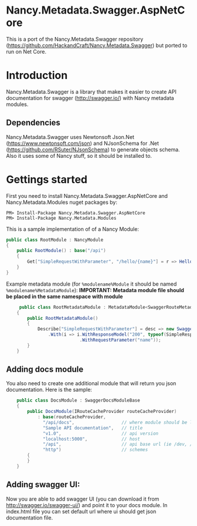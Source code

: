 # Nancy.Metadata.Swagger.AspNetCore
This is a port of the Nancy.Metadata.Swagger repository (https://github.com/HackandCraft/Nancy.Metadata.Swagger) but ported to run on Net Core.

# Introduction

Nancy.Metadata.Swagger is a library that makes it easier to create API documentation for swagger (http://swagger.io/) with Nancy metadata modules.

## Dependencies

Nancy.Metadata.Swagger uses Newtonsoft Json.Net (https://www.newtonsoft.com/json) and NJsonSchema for .Net (https://github.com/RSuter/NJsonSchema) to generate objects schema. 
Also it uses some of Nancy stuff, so it should be installed to.

# Gettings started

First you need to install Nancy.Metadata.Swagger.AspNetCore and Nancy.Metadata.Modules nuget packages by:

	PM> Install-Package Nancy.Metadata.Swagger.AspNetCore
	PM> Install-Package Nancy.Metadata.Modules

This is a sample implementation of of a Nancy Module:

```c#
public class RootModule : NancyModule
{
	public RootModule() : base("/api")
	{
	    Get["SimpleRequestWithParameter", "/hello/{name}"] = r => Hello(r.name);
	}
}
```
Example metadata module (for ``%modulename%Module`` it should be named ``%modulename%MetadataModule``):
**IMPORTANT: Metadata module file should be placed in the same namespace with module**

```c#
     public class RootMetadataModule : MetadataModule<SwaggerRouteMetadata>
    {
        public RootMetadataModule()
        {
            Describe["SimpleRequestWithParameter"] = desc => new SwaggerRouteMetadata(desc)
                .With(i => i.WithResponseModel("200", typeof(SimpleResponseModel), "Sample response")
                            .WithRequestParameter("name"));
        }
    }
```

## Adding docs module

You also need to create one additional module that will return you json documentation. Here is the sample:

```c#
    public class DocsModule : SwaggerDocsModuleBase
    {
        public DocsModule(IRouteCacheProvider routeCacheProvider) 
        	: base(routeCacheProvider, 
        	  "/api/docs", 					// where module should be located
        	  "Sample API documentation",   // title
        	  "v1.0", 						// api version
        	  "localhost:5000",             // host
        	  "/api", 						// api base url (ie /dev, /api)
        	  "http")						// schemes
        {
        }
    }
```

## Adding swagger UI:

Now you are able to add swagger UI (you can download it from http://swagger.io/swagger-ui/) and point it to your docs module.
In index.html file you can set default url where ui should get json documentation file.

